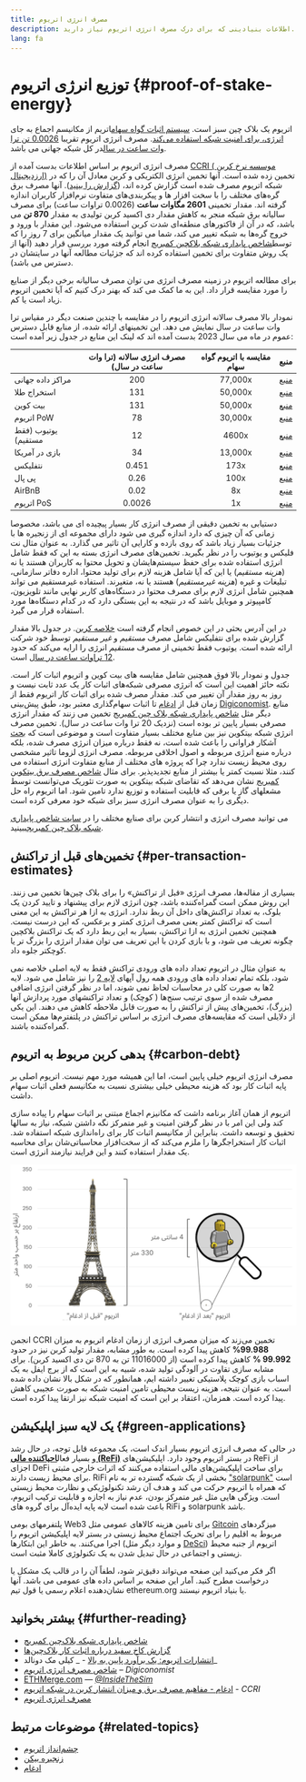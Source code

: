 ```yaml
---
title: مصرف انرژی اتریوم
description: اطلاعات بنیادینی که برای درک مصرف انرژی اتریوم نیاز دارید.
lang: fa
---
```


# توزیع انرژی اتریوم \{#proof-of-stake-energy}

اتریوم یک بلاک چین سبز است. [سیستم اثبات گواه سهام](/developers/docs/consensus-mechanisms/pos)اتریم از مکانیسم اجماع به جای [انرژی،‌ برای امنیت شبکه استفاده می‌کند](/developers/docs/consensus-mechanisms/pow). مصرف انرژی اتریوم تقریبا [0.0026 تن ترا وات ساعت در سال](https://carbon-ratings.com/eth-report-2022)در کل شبکه جهانی می باشد.

مصرف انرژی اتریوم بر اساس اطلاعات بدست آمده از [CCRI ( موسسه نرخ کربن ارزدیجیتال)](https://carbon-ratings.com) تخمین زده شده است. آنها تخمین انرژی الکتریکی و کربن معادل آن را که در شبکه اتریوم مصرف شده است گزارش کرده اند، ([گزارش را بینید](https://carbon-ratings.com/eth-report-2022)). آنها مصرف برق گره‌های مختلف را با سخت افزار ها و پیکربندی‌های متفاوت نرم‌افزار کاربران اندازه گرفته اند. مقدار تخمینی **2601 مگاوات ساعت** (0.0026 تراوات ساعت) برای مصرف سالیانه برق شبکه منجر به کاهش مقدار دی اکسید کربن تولیدی به مقدار **870 تن** می باشد، که در آن از فاکتورهای منطقه‌ای شدت کربن استفاده می‌شود. این مقدار با ورود و خروج گره‌ها به شبکه تغییر می کند، شما می توانید یک مقدار میانگین برای 7 روز را که توسط[شاخص پایداری شبکه بلاکچین کمبریج](https://ccaf.io/cbnsi/ethereum) انجام گرفته مورد بررسی قرار دهید (آنها از یک روش متفاوت برای تخمین استفاده کرده اند که جزئیات مطالعه آنها در سایتشان در دسترس می باشد).

برای مطالعه اتریوم در زمینه مصرف انرژی می توان مصرف سالیانه برخی دیگر از صنایع را مورد مقایسه قرار داد. این به ما کمک می کند که بهنر درک کنیم که آیا تخمین اتریوم زیاد است یا کم.

<EnergyConsumptionChart />

نمودار بالا مصرف سالانه انرژی اتریوم را در مقایسه با چندین صنعت دیگر در مقیاس ترا وات ساعت در سال نمایش می دهد. این تخمینهای ارائه شده، از منابع قابل دسترس عموم در ماه می سال 2023 بدست آمده اند که لینک این منابع در جدول زیر آمده است:

|                     | مصرف انرژی سالانه (ترا وات ساعت در سال) | مقایسه با اتریوم گواه سهام | منبع                                                                                                                                                                            |
| :------------------ | :-------------------------------------: | :------------------------: | ------------------------------------------------------------------------------------------------------------------------------------------------------------------------------- |
| مراکز داده جهانی    |                   200                   |          77,000x           | [منبع](https://www.iea.org/commentaries/data-centres-and-energy-from-global-headlines-to-local-headaches)                                                                       |
| استخراج طلا         |                   131                   |          50,000x           | [منبع](https://ccaf.io/cbnsi/cbeci/comparisons)                                                                                                                                 |
| بیت کوین            |                   131                   |          50,000x           | [منبع](https://ccaf.io/cbnsi/cbeci/comparisons)                                                                                                                                 |
| اتریوم PoW          |                   78                    |          30,000x           | [منبع](https://digiconomist.net/ethereum-energy-consumption)                                                                                                                    |
| یوتیوب (فقط مستقیم) |                   12                    |           4600x            | [منبع](https://www.gstatic.com/gumdrop/sustainability/google-2020-environmental-report.pdf)                                                                                     |
| بازی در آمریکا      |                   34                    |          13,000x           | [منبع](https://www.researchgate.net/publication/336909520_Toward_Greener_Gaming_Estimating_National_Energy_Use_and_Energy_Efficiency_Potential)                                 |
| نتفلیکس             |                  0.451                  |            173x            | [منبع](https://assets.ctfassets.net/4cd45et68cgf/7B2bKCqkXDfHLadrjrNWD8/e44583e5b288bdf61e8bf3d7f8562884/2021_US_EN_Netflix_EnvironmentalSocialGovernanceReport-2021_Final.pdf) |
| پی پال              |                  0.26                   |            100x            | [منبع](https://app.impaakt.com/analyses/paypal-consumed-264100-mwh-of-energy-in-2020-24-from-non-renewable-sources-27261)                                                       |
| AirBnB              |                  0.02                   |             8x             | [منبع](<https://s26.q4cdn.com/656283129/files/doc_downloads/governance_doc_updated/Airbnb-ESG-Factsheet-(Final).pdf>)                                                           |
| اتریوم PoS          |                 0.0026                  |             1x             | [منبع](https://carbon-ratings.com/eth-report-2022)                                                                                                                              |

دستیابی به تخمین دقیقی از مصرف انرژی کار بسیار پیچیده ای می باشد، مخصوصا زمانی که آن چیزی که دارد اندازه گیری می شود دارای مجموعه ای از زنجیره ها با جزئیات بسیار زیاد باشد که روی بازده و کارایی آن تاثیر می گذارد. به عنوان مثال نت فلیکس و یوتیوب را در نظر بگیرید. تخمین‌های مصرف انرژی بسته به این که فقط شامل انرژی استفاده شده برای حفظ سیستم‌هایشان و تحویل محتوا به کاربران هستند یا نه (_هزینه مستقیم_) یا این که آیا شامل هزینه لازم برای تولید محتوا، اداره دفاتر سازمانی، تبلیغات و غیره (_هزینه غیرمستقیم_) هستند یا نه، متغیرند. استفاده غیرمستقیم می تواند همچنین شامل انرژی لازم برای مصرف محتوا در دستگاه‌های کاربر نهایی مانند تلویزیون، ‌کامپیوتر و موبایل باشد که در نتیجه به این بستگی دارد که در کدام دستگاه‌ها مورد استفاده قرار می گیرد.

در این آدرس بحثی در این خصوص انجام گرفته است [خلاصه کربن](https://www.carbonbrief.org/factcheck-what-is-the-carbon-footprint-of-streaming-video-on-netflix). در جدول بالا مقدار گزارش شده برای نتفلیکس شامل مصرف _مستقیم_ و _غیر مستقیم_ توسط خود شرکت ارائه شده است. یوتیوب فقط تخمینی از مصرف _مستقیم_ انرژی را ارایه می‌کند که حدود [12 تراوات ساعت در سال](https://www.gstatic.com/gumdrop/sustainability/google-2020-environmental-report.pdf) است.

جدول و نمودار بالا فوق همچنین شامل مقایسه های بیت کوین و اتریوم اثبات کار است. نکته حائز اهمیت این است که انرژی مصرفی شبکه‌های اثبات کار یک عدد ثابت نیست و روز به روز مقدار آن تغییر می کند. مقدار مصرف شده برای اثبات کار اتریوم فقط از زمان قبل از [ادغام](/roadmap/merge/) تا اثبات سهام‌گذاری معتبر بود، طبق پیش‌بینی [Digiconomist](https://digiconomist.net/ethereum-energy-consumption). منابع دیگر مثل [شاخص پایداری شبکه بلاک چین کمبریج](https://ccaf.io/cbnsi/ethereum/1) تخمین می زنند که مقدار انرژی مصرفی بسیار پایین تر بوده است (نزدیک 20 ترا وات ساعت در سال). تخمین مصرف انرژی شبکه بیتکوین نیز بین منابع مختلف بسیار متفاوت است و موضوعی است که [بحث](https://www.coindesk.com/business/2020/05/19/the-last-word-on-bitcoins-energy-consumption/) آشکار فراوانی را باعث شده‌ است، نه فقط درباره میزان انرژی مصرف شده، بلکه درباره منبع انرژی مربوطه و اصول اخلاقی مربوطه. مصرف انرژی لزوما تاثیر مشخصی روی محیط زیست ندارد چرا که پروژه های مختلف از منابع متفاوت انرژی استفاده می کنند، مثلا نسبت کمتر یا بیشتر از منابع تجدیدپذیر. برای مثال [شاخص مصرف برق بیتکوین کمبریج](https://ccaf.io/cbnsi/cbeci/comparisons) نشان می‌دهد که تقاضای شبکه بیتکوین به صورت تئوریک می‌توانست توسط مشعلهای گاز یا برقی که قابلیت استفاده و توزیع ندارد تامین شود. اما اتریوم راه حل دیگری را به عنوان مصرف انرژی سبز برای شبکه خود معرفی کرده است.

می توانید مصرف انرژی و انتشار کربن برای صنایع مختلف را در [سایت شاخص پایداری شبکه بلاک چین کمبریج](https://ccaf.io/cbnsi/ethereum)ببینید.

## تخمین‌های قبل از تراکنش \{#per-transaction-estimates}

بسیاری از مقاله‌ها، مصرف انرژی «قبل از تراکنش» را برای بلاک چین‌ها تخمین می زنند. این روش ممکن است گمراه‌کننده باشد، چون انرژی لازم برای پیشنهاد و تایید کردن یک بلوک، به تعداد تراکنش‌های داخل آن ربط ندارد. انرژی به ازا هر تراکنش به این معنی است که تراکنش کمتر یعنی مصرف انرژی کمتر و برعکس، که این درست نیست. همچنین تخمین انرژی به ازا تراکنش، بسیار به این ربط دارد که یک تراکنش بلاکچین چگونه تعریف می شود، و با بازی کردن با این تعریف می توان مقدار انرژی را بزرگ تر یا کوچکتر جلوه داد.

به عنوان مثال در اتریوم تعداد داده های ورودی تراکنش فقط به لایه اصلی خلاصه نمی شود، بلکه تمام تعداد داده های ورودی همه رول آپهای [لایه 2](/layer-2/) را نیز شامل می شود. لایه 2ها به صورت کلی در محاسبات لحاظ نمی شوند، اما در نظر گرفتن انرژی اضافی مصرف شده از سوی ترتیب سنج‌ها ( کوچک) و تعداد تراکنشهای مورد پردازش آنها (بزرگ)، تخمین‌های پیش از تراکنش را به صورت قابل ملاحظه‌ کاهش می دهند. این یکی از دلایلی است که مقایسه‌های مصرف انرژی بر اساس تراکنش در پلتفترم‌ها ممکن است گمراه‌کننده باشند.

## بدهی کربن مربوط به اتریوم \{#carbon-debt}

مصرف انرژی اتریوم خیلی پایین است، اما این همیشه مورد مهم نیست. اتریوم اصلی بر پایه اثبات کار بود که هزینه محیطی خیلی بیشتری نسبت به مکانیسم فعلی اثبات سهام داشت.

اتریوم از همان آغاز برنامه داشت که مکانیزم اجماع مبتنی بر اثبات سهام را پیاده سازی کند ولی این امر با در نظر گرفتن امنیت و غیر متمرکز نگه داشتن شبکه، نیاز به سالها تحقیق و توسعه داشت. بنابراین از مکانیسم اثبات کار برای راه‌اندازی شبکه استفاده شد. اثبات کار استخراجگرها را ملزم می‌کند که از سخت‌افزار محاسباتی‌شان برای محاسبه یک مقدار استفاده کنند و این فرایند نیازمند انرژی است.

![مقایسه مصرف انرژی اتریوم قبل و بعد از ادغام با استفاده از برج ایفل (330 متر ارتفاع) در سمت چپ برای سمبولیزه کردن مصرف انرژی بالا پیش از ادغام،‌ و یک شکل لگوی کوچک 4 سانتی‌متری در سمت راست به نشانه کاهش شدید مصرف انرژی پس از ادغام](energy_consumption_pre_post_merge.png)

انجمن CCRI تخمین می‌زند که میزان مصرف انرژی از زمان ادغام اتریوم به میزان **99.988%** کاهش پیدا کرده است. به طور مشابه، مقدار تولید کربن نیز در حدود **99.992 %** کاهش پیدا کرده است (از 11016000 تن به 870 تن دی اکسید کربن). برای مشابه سازی تقاوت در آلودگی تولید شده، شبیه به این است که از برج ایفل به یک اسباب بازی کوچک پلاستیکی تغییر داشته ایم، همانطور که در شکل بالا نشان داده شده است. به عنوان نتیجه، هزینه زیست محیطی تامین امنیت شبکه به صورت عجیبی کاهش پیدا کرده است. همزمان، اعتقاد بر این است که امنیت شبکه نیز ارتقا پیدا کرده است.

## یک لایه سبز اپلیکیشن \{#green-applications}

در حالی که مصرف انرژی اتریوم بسیار اندک است، یک مجموعه قابل توجه، در حال رشد و بسیار فعال[**احیاکننده مالی (ReFi)**](/refi/) در بستر اتریوم وجود دارد. اپلیکیشن‌های ReFi از اجزای DeFi برای ساخت اپلیکیشن‌های مالی استفاده می‌کنند که اثرات خارجی مثبتی برای محیط زیست دارند. RiFi بخشی از یک شبکه گسترده تر به نام ["solarpunk"](https://en.wikipedia.org/wiki/Solarpunk) است که همراه با اتریوم حرکت می کند و هدف آن رشد تکنولوژیکی و نظارت محیط زیستی است. ویژگی هایی مثل غیر متمرکز بودن، عدم نیاز به اجازه و قابلیت ترکیب اتریوم، باعث شده است لایه پایه ایده‌آل برای گروه های RiFi و solarpunk باشد.

پلتفرمهای بومی Web3 برای تامین هزینه کالاهای عمومی مثل [Gitcoin](https://gitcoin.co) میزگردهای مربوط به اقلیم را برای تحریک اجتماع محیط زیستی در بستر لایه اپلیکیشن اتریوم را اجرا می‌کنند. به خاطر این ابتکارها (و موارد دیگر مثل [DeSci](/desci/)) اتریوم از جنبه محیط زیستی و اجتماعی در حال تبدیل شدن به یک تکنولوژی کاملا مثبت است.

<InfoBanner emoji=":evergreen_tree:">
  اگر فکر می‌کنید این صفحه می‌تواند دقیق‌تر شود، لطفاً آن را در قالب یک مشکل یا درخواست مطرح کنید. آمار این صفحه بر اساس داده های عمومی می باشد. آنها نشان‌دهنده اعلام رسمی یا قول تیم ethereum.org یا بنیاد اتریوم نیستند.
</InfoBanner>

## بیشتر بخوانید \{#further-reading}

- [شاخص پایداری شبکه بلاک‌چین کمبریج](https://ccaf.io/cbnsi/ethereum)
- [گزارش کاخ سفید درباره اثبات کار بلاک‌چین‌ها](https://www.whitehouse.gov/wp-content/uploads/2022/09/09-2022-Crypto-Assets-and-Climate-Report.pdf)
- [انتشارات اتریوم: یک برآورد پایین به بالا](https://kylemcdonald.github.io/ethereum-emissions/) - _ کیلی مک دونالد_
- [شاخص مصرف انرژی اتریوم](https://digiconomist.net/ethereum-energy-consumption/) – _Digiconomist_
- [ETHMerge.com](https://ethmerge.com/) — *[@InsideTheSim](https://twitter.com/InsideTheSim)*
- [ادغام - مفاهیم مصرف برق و میزان انتشار کربن در شبکه اتریوم](https://carbon-ratings.com/eth-report-2022) - _CCRI_
- [مصرف انرژی اتریوم](https://mirror.xyz/jmcook.eth/ODpCLtO4Kq7SCVFbU4He8o8kXs418ZZDTj0lpYlZkR8)

## موضوعات مرتبط \{#related-topics}

- [چشم‌انداز اتریوم](/roadmap/vision/)
- [زنجیره بیکن](/roadmap/beacon-chain)
- [ادغام](/roadmap/merge/)
